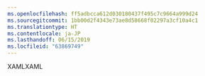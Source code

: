 ```yaml
---
ms.openlocfilehash: ff5adbcca612d030180437f495c7c9664a999d24
ms.sourcegitcommit: 1bb00d2f4343e73ae8d58668f02297a3cf10a4c1
ms.translationtype: HT
ms.contentlocale: ja-JP
ms.lasthandoff: 06/15/2019
ms.locfileid: "63869749"
---
```

<span data-ttu-id="38b65-101">XAML</span><span class="sxs-lookup"><span data-stu-id="38b65-101">XAML</span></span>
